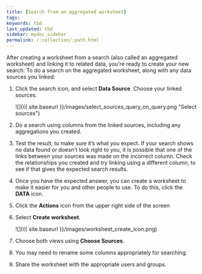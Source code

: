 ```yaml
---
title: [Search from an aggregated worksheet]
tags:
keywords: tbd
last_updated: tbd
sidebar: mydoc_sidebar
permalink: /:collection/:path.html
---
```

After creating a worksheet from a search (also called an aggregated worksheet) and linking it to related data, you're ready to create your new search. To do a search on the aggregated worksheet, along with any data sources you linked:

1. Click the search icon, and select **Data Source**. Choose your linked sources.

     ![]({{ site.baseurl }}/images/select_sources_query_on_query.png "Select sources")

2. Do a search using columns from the linked sources, including any aggregations you created.
3. Test the result, to make sure it’s what you expect.
    If your search shows no data found or doesn't look right to you, it is possible that one of the links between your sources was made on the incorrect column. Check the relationships you created and try linking using a different column, to see if that gives the expected search results.
4. Once you have the expected answer, you can create a worksheet to make it easier for you and other people to use. To do this, click the **DATA** icon.
5. Click the **Actions** icon from the upper right side of the screen
6. Select **Create worksheet**.

    ![]({{ site.baseurl }}/images/worksheet_create_icon.png)

7. Choose both views using **Choose Sources**.
8. You may need to rename some columns appropriately for searching.
9. Share the worksheet with the appropriate users and groups.
